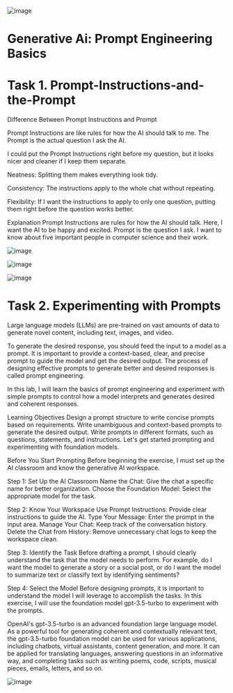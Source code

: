 ![image](https://github.com/iahalkhatib/Prompt-Instructions-and-the-Prompt/assets/170050432/d11f62f4-4013-4a89-87fb-99e571cd24a0)

# Generative Ai: Prompt Engineering Basics 


# Task 1. Prompt-Instructions-and-the-Prompt


Difference Between Prompt Instructions and Prompt

Prompt Instructions are like rules for how the AI should talk to me. The Prompt is the actual question I ask the AI.

I could put the Prompt Instructions right before my question, but it looks nicer and cleaner if I keep them separate.

Neatness: Splitting them makes everything look tidy.

Consistency: The instructions apply to the whole chat without repeating.

Flexibility: If I want the instructions to apply to only one question, putting them right before the question works better.

Explanation
Prompt Instructions are rules for how the AI should talk. Here, I want the AI to be happy and excited.
Prompt is the question I ask. I want to know about five important people in computer science and their work.


![image](https://github.com/iahalkhatib/Prompt-Instructions-and-the-Prompt/assets/170050432/3e700523-67ec-48d6-9c06-baa143819298)

![image](https://github.com/iahalkhatib/Prompt-Instructions-and-the-Prompt/assets/170050432/b98c6355-479b-492c-af09-ab22311bb223)

![image](https://github.com/iahalkhatib/Prompt-Instructions-and-the-Prompt/assets/170050432/7199d3f9-8600-4388-96f8-8adfe6223432)



# Task 2. Experimenting with Prompts

Large language models (LLMs) are pre-trained on vast amounts of data to generate novel content, including text, images, and video. 

To generate the desired response, you should feed the input to a model as a prompt. It is important to provide a context-based, clear, and precise prompt to guide the model and get the desired output. The process of designing effective prompts to generate better and desired responses is called prompt engineering.

In this lab, I will learn the basics of prompt engineering and experiment with simple prompts to control how a model interprets and generates desired and coherent responses.

Learning Objectives
Design a prompt structure to write concise prompts based on requirements.
Write unambiguous and context-based prompts to generate the desired output.
Write prompts in different formats, such as questions, statements, and instructions.
Let's get started prompting and experimenting with foundation models.

Before You Start Prompting
Before beginning the exercise, I must set up the AI classroom and know the generative AI workspace.

Step 1: Set Up the AI Classroom
Name the Chat: Give the chat a specific name for better organization.
Choose the Foundation Model: Select the appropriate model for the task.

Step 2: Know Your Workspace
Use Prompt Instructions: Provide clear instructions to guide the AI.
Type Your Message: Enter the prompt in the input area.
Manage Your Chat: Keep track of the conversation history.
Delete the Chat from History: Remove unnecessary chat logs to keep the workspace clean.

Step 3: Identify the Task
Before drafting a prompt, I should clearly understand the task that the model needs to perform. 
For example, do I want the model to generate a story or a social post, or do I want the model to summarize text or classify text by identifying sentiments?

Step 4: Select the Model
Before designing prompts, it is important to understand the model I will leverage to accomplish the tasks. In this exercise, I will use the foundation model gpt-3.5-turbo to experiment with the prompts.

OpenAI's gpt-3.5-turbo is an advanced foundation large language model. 
As a powerful tool for generating coherent and contextually relevant text, the gpt-3.5-turbo foundation model can be used for various applications, including chatbots, virtual assistants, content generation, and more. It can be applied for translating languages, answering questions in an informative way, and completing tasks such as writing poems, code, scripts, musical pieces, emails, letters, and so on.

![image](https://github.com/iahalkhatib/Prompt-Instructions-and-the-Prompt/assets/170050432/0837e6a5-7088-4e40-9bbb-5f1f2d7df06f)
